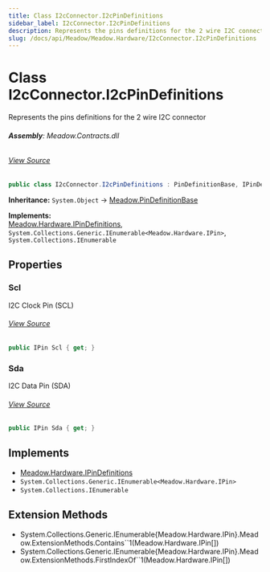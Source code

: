 ```yaml
---
title: Class I2cConnector.I2cPinDefinitions
sidebar_label: I2cConnector.I2cPinDefinitions
description: Represents the pins definitions for the 2 wire I2C connector
slug: /docs/api/Meadow/Meadow.Hardware/I2cConnector.I2cPinDefinitions
---
```

# Class I2cConnector.I2cPinDefinitions
Represents the pins definitions for the 2 wire I2C connector

###### **Assembly**: Meadow.Contracts.dll
###### [View Source](https://github.com/WildernessLabs/Meadow.Contracts.git/blob/develop/Source/Meadow.Contracts/Hardware/Contracts/Connectors/I2cConnector.cs#L31)
```csharp title="Declaration"
public class I2cConnector.I2cPinDefinitions : PinDefinitionBase, IPinDefinitions, IEnumerable<IPin>, IEnumerable
```
**Inheritance:** `System.Object` -> [Meadow.PinDefinitionBase](../Meadow/PinDefinitionBase)

**Implements:**  
[Meadow.Hardware.IPinDefinitions](../Meadow.Hardware/IPinDefinitions), `System.Collections.Generic.IEnumerable<Meadow.Hardware.IPin>`, `System.Collections.IEnumerable`

## Properties
### Scl
I2C Clock Pin (SCL)
###### [View Source](https://github.com/WildernessLabs/Meadow.Contracts.git/blob/develop/Source/Meadow.Contracts/Hardware/Contracts/Connectors/I2cConnector.cs#L39)
```csharp title="Declaration"
public IPin Scl { get; }
```
### Sda
I2C Data Pin (SDA)
###### [View Source](https://github.com/WildernessLabs/Meadow.Contracts.git/blob/develop/Source/Meadow.Contracts/Hardware/Contracts/Connectors/I2cConnector.cs#L43)
```csharp title="Declaration"
public IPin Sda { get; }
```

## Implements

* [Meadow.Hardware.IPinDefinitions](../Meadow.Hardware/IPinDefinitions)
* `System.Collections.Generic.IEnumerable<Meadow.Hardware.IPin>`
* `System.Collections.IEnumerable`
## Extension Methods
* System.Collections.Generic.IEnumerable&#123;Meadow.Hardware.IPin&#125;.Meadow.ExtensionMethods.Contains``1(Meadow.Hardware.IPin[])
* System.Collections.Generic.IEnumerable&#123;Meadow.Hardware.IPin&#125;.Meadow.ExtensionMethods.FirstIndexOf``1(Meadow.Hardware.IPin[])
